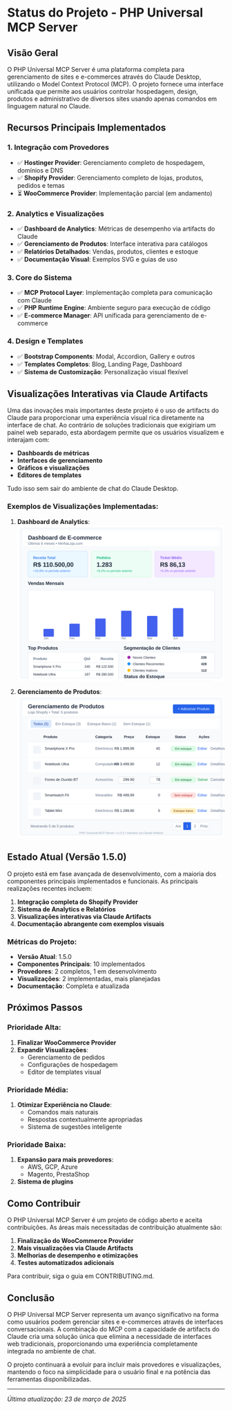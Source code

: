 # Status do Projeto - PHP Universal MCP Server

## Visão Geral

O PHP Universal MCP Server é uma plataforma completa para gerenciamento de sites e e-commerces através do Claude Desktop, utilizando o Model Context Protocol (MCP). O projeto fornece uma interface unificada que permite aos usuários controlar hospedagem, design, produtos e administrativo de diversos sites usando apenas comandos em linguagem natural no Claude.

## Recursos Principais Implementados

### 1. Integração com Provedores
- ✅ **Hostinger Provider**: Gerenciamento completo de hospedagem, domínios e DNS
- ✅ **Shopify Provider**: Gerenciamento completo de lojas, produtos, pedidos e temas
- ⏳ **WooCommerce Provider**: Implementação parcial (em andamento)

### 2. Analytics e Visualizações
- ✅ **Dashboard de Analytics**: Métricas de desempenho via artifacts do Claude
- ✅ **Gerenciamento de Produtos**: Interface interativa para catálogos
- ✅ **Relatórios Detalhados**: Vendas, produtos, clientes e estoque
- ✅ **Documentação Visual**: Exemplos SVG e guias de uso

### 3. Core do Sistema
- ✅ **MCP Protocol Layer**: Implementação completa para comunicação com Claude
- ✅ **PHP Runtime Engine**: Ambiente seguro para execução de código
- ✅ **E-commerce Manager**: API unificada para gerenciamento de e-commerce

### 4. Design e Templates
- ✅ **Bootstrap Components**: Modal, Accordion, Gallery e outros
- ✅ **Templates Completos**: Blog, Landing Page, Dashboard
- ✅ **Sistema de Customização**: Personalização visual flexível

## Visualizações Interativas via Claude Artifacts

Uma das inovações mais importantes deste projeto é o uso de artifacts do Claude para proporcionar uma experiência visual rica diretamente na interface de chat. Ao contrário de soluções tradicionais que exigiriam um painel web separado, esta abordagem permite que os usuários visualizem e interajam com:

- **Dashboards de métricas**
- **Interfaces de gerenciamento**
- **Gráficos e visualizações**
- **Editores de templates**

Tudo isso sem sair do ambiente de chat do Claude Desktop.

### Exemplos de Visualizações Implementadas:

1. **Dashboard de Analytics**:
   ![Dashboard de Analytics](./docs/images/dashboard-screenshot.svg)

2. **Gerenciamento de Produtos**:
   ![Gerenciamento de Produtos](./docs/images/products-management.svg)

## Estado Atual (Versão 1.5.0)

O projeto está em fase avançada de desenvolvimento, com a maioria dos componentes principais implementados e funcionais. As principais realizações recentes incluem:

1. **Integração completa do Shopify Provider**
2. **Sistema de Analytics e Relatórios**
3. **Visualizações interativas via Claude Artifacts**
4. **Documentação abrangente com exemplos visuais**

### Métricas do Projeto:
- **Versão Atual**: 1.5.0
- **Componentes Principais**: 10 implementados
- **Provedores**: 2 completos, 1 em desenvolvimento
- **Visualizações**: 2 implementadas, mais planejadas
- **Documentação**: Completa e atualizada

## Próximos Passos

### Prioridade Alta:
1. **Finalizar WooCommerce Provider**
2. **Expandir Visualizações**:
   - Gerenciamento de pedidos
   - Configurações de hospedagem
   - Editor de templates visual

### Prioridade Média:
1. **Otimizar Experiência no Claude**:
   - Comandos mais naturais
   - Respostas contextualmente apropriadas
   - Sistema de sugestões inteligente

### Prioridade Baixa:
1. **Expansão para mais provedores**:
   - AWS, GCP, Azure
   - Magento, PrestaShop
2. **Sistema de plugins**

## Como Contribuir

O PHP Universal MCP Server é um projeto de código aberto e aceita contribuições. As áreas mais necessitadas de contribuição atualmente são:

1. **Finalização do WooCommerce Provider**
2. **Mais visualizações via Claude Artifacts**
3. **Melhorias de desempenho e otimizações**
4. **Testes automatizados adicionais**

Para contribuir, siga o guia em CONTRIBUTING.md.

## Conclusão

O PHP Universal MCP Server representa um avanço significativo na forma como usuários podem gerenciar sites e e-commerces através de interfaces conversacionais. A combinação do MCP com a capacidade de artifacts do Claude cria uma solução única que elimina a necessidade de interfaces web tradicionais, proporcionando uma experiência completamente integrada no ambiente de chat.

O projeto continuará a evoluir para incluir mais provedores e visualizações, mantendo o foco na simplicidade para o usuário final e na potência das ferramentas disponibilizadas.

---

*Última atualização: 23 de março de 2025*
